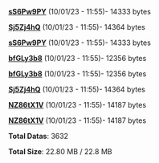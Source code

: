 [**sS6Pw9PY**](/data/sS6Pw9PY.txt) (10/01/23 - 11:55)- 14333 bytes

[**Sj5Zj4hQ**](/data/Sj5Zj4hQ.txt) (10/01/23 - 11:55)- 14364 bytes

[**sS6Pw9PY**](/data/sS6Pw9PY.txt) (10/01/23 - 11:55)- 14333 bytes

[**bfGLy3b8**](/data/bfGLy3b8.txt) (10/01/23 - 11:55)- 12356 bytes

[**bfGLy3b8**](/data/bfGLy3b8.txt) (10/01/23 - 11:55)- 12356 bytes

[**Sj5Zj4hQ**](/data/Sj5Zj4hQ.txt) (10/01/23 - 11:55)- 14364 bytes

[**NZ86tX1V**](/data/NZ86tX1V.txt) (10/01/23 - 11:55)- 14187 bytes

[**NZ86tX1V**](/data/NZ86tX1V.txt) (10/01/23 - 11:55)- 14187 bytes

**Total Datas**: 3632

**Total Size**: 22.80 MB / 22.8 MB